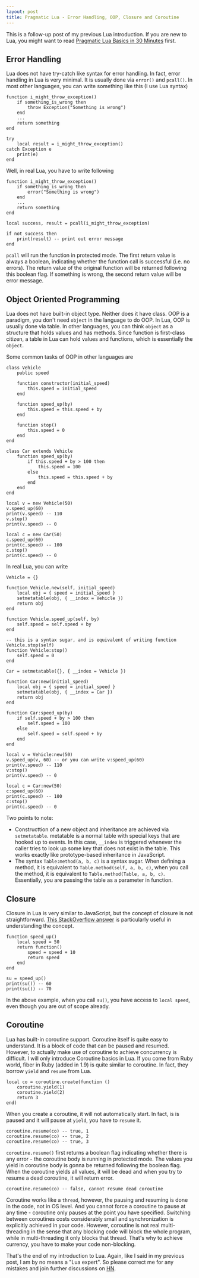 ```yaml
---
layout: post
title: Pragmatic Lua - Error Handling, OOP, Closure and Coroutine
---
```


This is a follow-up post of my previous Lua introduction. If you are new to Lua, you might want to read [Pragmatic Lua Basics in 30 Minutes](http://ruoyusun.com/2013/03/23/pragmatic-lua-basics-in-30-mins.html) first.

## Error Handling

Lua does not have try-catch like syntax for error handling. In fact, error handling in Lua is very minimal. It is usually done via `error()` and `pcall()`. In most other languages, you can write something like this (I use Lua syntax)

	function i_might_throw_exception()
		if something_is_wrong then
			throw Exception("Something is wrong")
		end
		...
		return something
	end

	try
		local result = i_might_throw_exception()
	catch Exception e
		print(e)
	end



Well, in real Lua, you have to write following

	function i_might_throw_exception()
		if something_is_wrong then
			error("Something is wrong")
		end
		...
		return something
	end

	local success, result = pcall(i_might_throw_exception)

	if not success then
		print(result) -- print out error message
	end




`pcall` will run the function in protected mode. The first return value is always a boolean, indicating whether the function call is successful (i.e. no errors). The return value of the original function will be returned following this boolean flag. If something is wrong, the second return value will be error message.

## Object Oriented Programming

Lua does not have built-in object type. Neither does it have class. OOP is a paradigm, you don't need `object` in the language to do OOP. In Lua, OOP is usually done via table. In other languages, you can think `object` as a structure that holds values and has methods. Since function is first-class citizen, a table in Lua can hold values and functions, which is essentially the `object`.

Some common tasks of OOP in other languages are

	class Vehicle
		public speed
		
		function constructor(initial_speed)
			this.speed = initial_speed
		end

		function speed_up(by)
			this.speed = this.speed + by
		end

		function stop()
			this.speed = 0
		end
	end

	class Car extends Vehicle
		function speed_up(by)
			if this.speed + by > 100 then
				this.speed = 100
			else
				this.speed = this.speed + by
			end
		end
	end

	local v = new Vehicle(50)
	v.speed_up(60)
	print(v.speed) -- 110
	v.stop()
	print(v.speed) -- 0

	local c = new Car(50)
	c.speed_up(60)
	print(c.speed) -- 100
	c.stop()
	print(c.speed) -- 0



In real Lua, you can write

	Vehicle = {}

	function Vehicle.new(self, initial_speed)
		local obj = { speed = initial_speed }
	  	setmetatable(obj, { __index = Vehicle })
		return obj
	end

	function Vehicle.speed_up(self, by)
		self.speed = self.speed + by
	end

	-- this is a syntax sugar, and is equivalent of writing function Vehicle.stop(self)
	function Vehicle:stop()
		self.speed = 0
	end
	
	Car = setmetatable({}, { __index = Vehicle })
	
	function Car:new(initial_speed)
		local obj = { speed = initial_speed }
	  	setmetatable(obj, { __index = Car })
		return obj
	end

	function Car:speed_up(by)
		if self.speed + by > 100 then
			self.speed = 100
		else
			self.speed = self.speed + by
		end
	end

	local v = Vehicle:new(50)
	v.speed_up(v, 60) -- or you can write v:speed_up(60)
	print(v.speed) -- 110
	v:stop()
	print(v.speed) -- 0

	local c = Car:new(50)
	c:speed_up(60)
	print(c.speed) -- 100
	c:stop()
	print(c.speed) -- 0



Two points to note:

- Constructtion of a new object and inheritance are achieved via `setmetatable`. metatable is a normal table with special keys that are hooked up to events. In this case, `__index` is triggered whenever the caller tries to look up some key that does not exist in the table. This works exactly like prototype-based inheritance in JavaScript.
- The syntax `Table:method(a, b, c)` is a syntax sugar. When defining a method, it is equivalent to `Table.method(self, a, b, c)`, when you call the method, it is equivalent to `Table.method(Table, a, b, c)`. Essentially, you are passing the table as a parameter in function.

## Closure

Closure in Lua is very similar to JavaScript, but the concept of closure is not straightforward. [This StackOverflow answer](http://stackoverflow.com/questions/111102/how-do-javascript-closures-work) is particularly useful in understanding the concept.

	function speed_up()
		local speed = 50
		return function()
			speed = speed + 10
			return speed
		end
	end

	su = speed_up()
	print(su()) -- 60
	print(su()) -- 70



In the above example, when you call `su()`, you have access to `local speed`, even though you are out of scope already.


## Coroutine

Lua has built-in coroutine support. Coroutine itself is quite easy to understand. It is a block of code that can be paused and resumed. However, to actually make use of coroutine to achieve concurrency is difficult. I will only introduce Coroutine basics in Lua. If you come from Ruby world, fiber in Ruby (added in 1.9) is quite similar to coroutine. In fact, they borrow `yield` and `resume` from Lua.

	local co = coroutine.create(function ()
		coroutine.yield(1)
		coroutine.yield(2)
		return 3
	end)



When you create a coroutine, it will not automatically start. In fact, is is paused and it will pause at `yield`, you have to `resume` it.

	coroutine.resume(co) -- true, 1
	coroutine.resume(co) -- true, 2
	coroutine.resume(co) -- true, 3



`coroutine.resume()` first returns a boolean flag indicating whether there is any error - the coroutine body is running in protected mode. The values you yield in coroutine body is gonna be returned following the boolean flag. When the coroutine yields all values, it will be dead and when you try to resume a dead coroutine, it will return error.

	coroutine.resume(co) -- false, cannot resume dead coroutine



Coroutine works like a `thread`, however, the pausing and resuming is done in the code, not in OS level. And you cannot force a coroutine to pause at any time - coroutine only pauses at the point you have specified. Switching between coroutines costs considerably small and synchronization is explicitly achieved in your code. However, coroutine is not real multi-threading in the sense that any blocking code will block the whole program, while in multi-threading it only blocks that thread. That's why to achieve currency, you have to make your code non-blocking.

That's the end of my introduction to Lua. Again, like I said in my previous post, I am by no means a "Lua expert". So please correct me for any mistakes and join further discussions on [HN](https://news.ycombinator.com/item?id=5462519).
